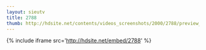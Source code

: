 ```yaml
---
layout: sieutv
title: 2788
thumb: http://hdsite.net/contents/videos_screenshots/2000/2788/preview_360p.mp4.jpg
---
```

{% include iframe src='http://hdsite.net/embed/2788' %}
 
